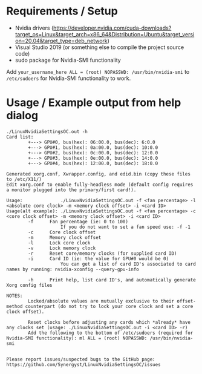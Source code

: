 # Requirements / Setup

 * Nvidia drivers (https://developer.nvidia.com/cuda-downloads?target_os=Linux&target_arch=x86_64&Distribution=Ubuntu&target_version=20.04&target_type=deb_network)
 * Visual Studio 2019 (or something else to compile the project source code)
 * sudo package for Nvidia-SMI functionality

Add `your_username_here ALL = (root) NOPASSWD: /usr/bin/nvidia-smi` to `/etc/sudoers` for Nvidia-SMI functionality to work.

# Usage / Example output from help dialog

```
./LinuxNvidiaSettingsOC.out -h
Card list:
        +---> GPU#0, bus(hex): 06:00.0, bus(dec): 6:0.0
        +---> GPU#1, bus(hex): 0a:00.0, bus(dec): 10:0.0
        +---> GPU#2, bus(hex): 0c:00.0, bus(dec): 12:0.0
        +---> GPU#3, bus(hex): 0e:00.0, bus(dec): 14:0.0
        +---> GPU#4, bus(hex): 12:00.0, bus(dec): 18:0.0

Generated xorg.conf, Xwrapper.config, and edid.bin (copy these files to /etc/X11/)
Edit xorg.conf to enable fully-headless mode (default config requires a monitor plugged into the primary/first card!).

Usage:              ./LinuxNvidiaSettingsOC.out -f <fan percentage> -l <absolute core clock> -m <memory clock offset> -i <card ID>
Usage(alt example): ./LinuxNvidiaSettingsOC.out -f <fan percentage> -c <core clock offset> -m <memory clock offset> -i <card ID>
        -f      Fan percentage (ie: 0 to 100)
                    If you do not want to set a fan speed use: -f -1
        -c      Core clock offset
        -m      Memory clock offset
        -l      Lock core clock
        -v      Lock memory clock
        -r      Reset core/memory clocks (for supplied card ID)
        -i      Card ID (ie: the value for GPU#0 would be 0)
                    You can get a list of card ID's associated to card names by running: nvidia-xconfig --query-gpu-info

        -h      Print help, list card ID's, and automatically generate Xorg config files

NOTES:
        Locked/absolute values are mutually exclusive to their offset-method counterpart (do not try to lock your core clock and set a core clock offset).

        Reset clocks before adjusting any cards which *already* have any clocks set (usage: ./LinuxNvidiaSettingsOC.out -i <card ID> -r)
        Add the following to the bottom of /etc/sudoers (required for Nvidia-SMI functionality): ml ALL = (root) NOPASSWD: /usr/bin/nvidia-smi


Please report issues/suspected bugs to the GitHub page: https://github.com/Synergyst/LinuxNvidiaSettingsOC/issues
```